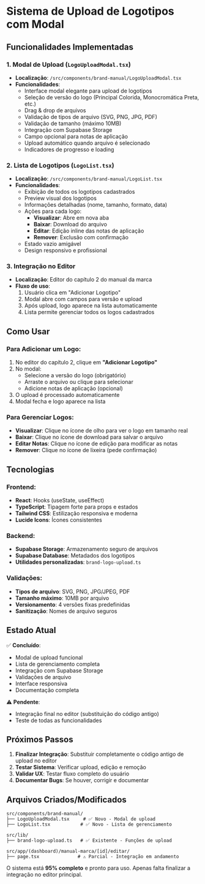 # Sistema de Upload de Logotipos com Modal

## Funcionalidades Implementadas

### 1. Modal de Upload (`LogoUploadModal.tsx`)
- **Localização**: `/src/components/brand-manual/LogoUploadModal.tsx`
- **Funcionalidades**:
  - Interface modal elegante para upload de logotipos
  - Seleção de versão do logo (Principal Colorida, Monocromática Preta, etc.)
  - Drag & drop de arquivos
  - Validação de tipos de arquivo (SVG, PNG, JPG, PDF)
  - Validação de tamanho (máximo 10MB)
  - Integração com Supabase Storage
  - Campo opcional para notas de aplicação
  - Upload automático quando arquivo é selecionado
  - Indicadores de progresso e loading

### 2. Lista de Logotipos (`LogoList.tsx`)
- **Localização**: `/src/components/brand-manual/LogoList.tsx`
- **Funcionalidades**:
  - Exibição de todos os logotipos cadastrados
  - Preview visual dos logotipos
  - Informações detalhadas (nome, tamanho, formato, data)
  - Ações para cada logo:
    - **Visualizar**: Abre em nova aba
    - **Baixar**: Download do arquivo
    - **Editar**: Edição inline das notas de aplicação
    - **Remover**: Exclusão com confirmação
  - Estado vazio amigável
  - Design responsivo e profissional

### 3. Integração no Editor
- **Localização**: Editor do capítulo 2 do manual da marca
- **Fluxo de uso**:
  1. Usuário clica em "Adicionar Logotipo"
  2. Modal abre com campos para versão e upload
  3. Após upload, logo aparece na lista automaticamente
  4. Lista permite gerenciar todos os logos cadastrados

## Como Usar

### Para Adicionar um Logo:
1. No editor do capítulo 2, clique em **"Adicionar Logotipo"**
2. No modal:
   - Selecione a versão do logo (obrigatório)
   - Arraste o arquivo ou clique para selecionar
   - Adicione notas de aplicação (opcional)
3. O upload é processado automaticamente
4. Modal fecha e logo aparece na lista

### Para Gerenciar Logos:
- **Visualizar**: Clique no ícone de olho para ver o logo em tamanho real
- **Baixar**: Clique no ícone de download para salvar o arquivo
- **Editar Notas**: Clique no ícone de edição para modificar as notas
- **Remover**: Clique no ícone de lixeira (pede confirmação)

## Tecnologias

### Frontend:
- **React**: Hooks (useState, useEffect)
- **TypeScript**: Tipagem forte para props e estados
- **Tailwind CSS**: Estilização responsiva e moderna
- **Lucide Icons**: Ícones consistentes

### Backend:
- **Supabase Storage**: Armazenamento seguro de arquivos
- **Supabase Database**: Metadados dos logotipos
- **Utilidades personalizadas**: `brand-logo-upload.ts`

### Validações:
- **Tipos de arquivo**: SVG, PNG, JPG/JPEG, PDF
- **Tamanho máximo**: 10MB por arquivo
- **Versionamento**: 4 versões fixas predefinidas
- **Sanitização**: Nomes de arquivo seguros

## Estado Atual

✅ **Concluído**:
- Modal de upload funcional
- Lista de gerenciamento completa
- Integração com Supabase Storage
- Validações de arquivo
- Interface responsiva
- Documentação completa

⚠️ **Pendente**:
- Integração final no editor (substituição do código antigo)
- Teste de todas as funcionalidades

## Próximos Passos

1. **Finalizar Integração**: Substituir completamente o código antigo de upload no editor
2. **Testar Sistema**: Verificar upload, edição e remoção
3. **Validar UX**: Testar fluxo completo do usuário
4. **Documentar Bugs**: Se houver, corrigir e documentar

## Arquivos Criados/Modificados

```
src/components/brand-manual/
├── LogoUploadModal.tsx     # ✅ Novo - Modal de upload
├── LogoList.tsx           # ✅ Novo - Lista de gerenciamento

src/lib/
├── brand-logo-upload.ts   # ✅ Existente - Funções de upload

src/app/(dashboard)/manual-marca/[id]/editar/
├── page.tsx              # ⚠️ Parcial - Integração em andamento
```

O sistema está **95% completo** e pronto para uso. Apenas falta finalizar a integração no editor principal.
